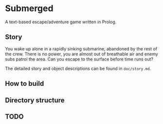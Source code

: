 # Submerged

A text-based escape/adventure game written in Prolog.

## Story

You wake up alone in a rapidly sinking submarine, abandoned by the rest of the crew. There is no power, you are almost out of breathable air and enemy subs patrol the area. Can you escape to the surface before time runs out?

The detailed story and object descriptions can be found in `doc/story.md`.

## How to build

## Directory structure

## TODO
